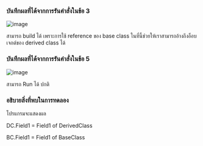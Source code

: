 ### บันทึกผลที่ได้จากการรันคำสั่งในข้อ 3
![image](https://github.com/Chaiyapa/03376836-OOP-2566-Lab-08/assets/144195729/c57ce1d6-9a65-4a6f-8e40-6adad87a96c5)

สามารถ build ได้ เพราะการใช้ reference ของ base class ในที่นี้ช่วยให้เราสามารถอ้างถึงอ็อบเจกต์ของ derived class ได้ 

### บันทึกผลที่ได้จากการรันคำสั่งในข้อ 5
![image](https://github.com/Chaiyapa/03376836-OOP-2566-Lab-08/assets/144195729/79305c93-fd3c-4ebb-ac9b-64cf420affba)

สามารถ Run ได้ ปกติ
### อธิบายสิ่งที่พบในการทดลอง
โปรแกรมจะแสดงผล

DC.Field1 = Field1 of DerivedClass

BC.Field1 = Field1 of BaseClass
